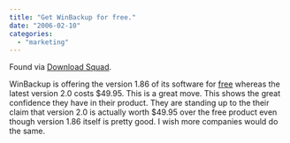 ```yaml
---
title: "Get WinBackup for free."
date: "2006-02-10"
categories: 
  - "marketing"
---
```


Found via [Download Squad](http://www.downloadsquad.com/2006/02/09/get-winbackup-for-free/ "Get WinBackup for free").

WinBackup is offering the version 1.86 of its software for [free](http://www.backupanswers.com/freewinbackup/) whereas the latest version 2.0 costs $49.95. This is a great move. This shows the great confidence they have in their product. They are standing up to the their claim that version 2.0 is actually worth $49.95 over the free product even though version 1.86 itself is pretty good. I wish more companies would do the same.
